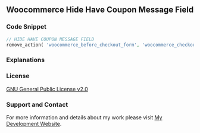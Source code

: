 ## Woocommerce Hide Have Coupon Message Field

### Code Snippet

```php
// HIDE HAVE COUPON MESSAGE FIELD
remove_action( 'woocommerce_before_checkout_form', 'woocommerce_checkout_coupon_form', 10 ); 
```
### Explanations

### License

[GNU General Public License v2.0](https://github.com/dedewiweka/snippets/blob/main/LICENSE)


### Support and Contact

For more information and details about my work please visit [My Development Website](https://dede.wiweka.com/development).
